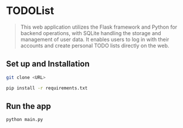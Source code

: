 # TODOList

> This web application utilizes the Flask framework and Python for backend operations, with SQLite handling the storage and management of user data. It enables users to log in with their accounts and create personal TODO lists directly on the web.

## Set up and Installation

```bash
git clone <URL>
```

``` bash
pip install -r requirements.txt
```


## Run the app

```bash
python main.py
```
